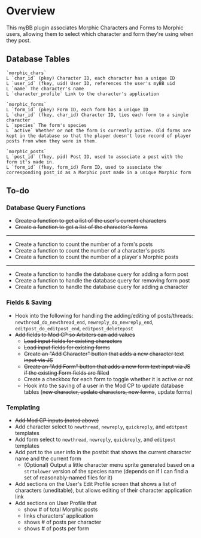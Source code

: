 # Overview
This myBB plugin associates Morphic Characters and Forms to Morphic users, allowing them to select which character and form they're using when they post.

## Database Tables

```
`morphic_chars`
L `char_id` (pkey) Character ID, each character has a unique ID
L `user_id` (fkey, uid) User ID, references the user's myBB uid
L `name` The character's name
L `character_profile` Link to the character's application
```

```
`morphic_forms`
L `form_id` (pkey) Form ID, each form has a unique ID
L `char_id` (fkey, char_id) Character ID, ties each form to a single character
L `species` The form's species
L `active` Whether or not the form is currently active. Old forms are kept in the database so that the player doesn't lose record of player posts from when they were in them.
```

```
`morphic_posts`
L `post_id` (fkey, pid) Post ID, used to associate a post with the form it's made in.
L `form_id` (fkey, form_id) Form ID, used to associate the corresponding post_id as a Morphic post made in a unique Morphic form
```

## To-do

### Database Query Functions

* ~~Create a function to get a list of the user's current characters~~
* ~~Create a function to get a list of the character's forms~~

---

* Create a function to count the number of a form's posts
* Create a function to count the number of a character's posts
* Create a function to count the number of a player's Morphic posts

---

* Create a function to handle the database query for adding a form post
* Create a function to handle the database query for removing form post
* Create a function to handle the database query for adding a character

### Fields & Saving
* Hook into the following for handling the adding/editing of posts/threads: `newthread_do_newthread_end`, `newreply_do_newreply_end`, `editpost_do_editpost_end`, `editpost_deletepost`
* ~~Add fields to Mod CP so Arbiters can add values~~
  * ~~Load input fields for existing characters~~
  * ~~Load input fields for existing forms~~
  * ~~Create an "Add Character" button that adds a new character text input via JS~~
  * ~~Create an "Add Form" button that adds a new form text input via JS if the existing Form fields are filled~~
  * Create a checkbox for each form to toggle whether it is active or not
  * Hook into the saving of a user in the Mod CP to update database tables (~~new character, update characters, new forms~~, update forms)
  
### Templating
* ~~Add Mod CP inputs (noted above)~~
* Add character select to `newthread`, `newreply`, `quickreply`, and `editpost` templates
* Add form select to `newthread`, `newreply`, `quickreply`, and `editpost` templates
* Add part to the user info in the postbit that shows the current character name and the current form
  * (Optional) Output a little character menu sprite generated based on a `strtolower` version of the species name (depends on if I can find a set of reasonably-named files for it)
* Add sections on the User's Edit Profile screen that shows a list of characters (uneditable), but allows editing of their character application link
* Add sections on User Profile that
  * show # of total Morphic posts
  * links characters' application
  * shows # of posts per character
  * shows # of posts per form

